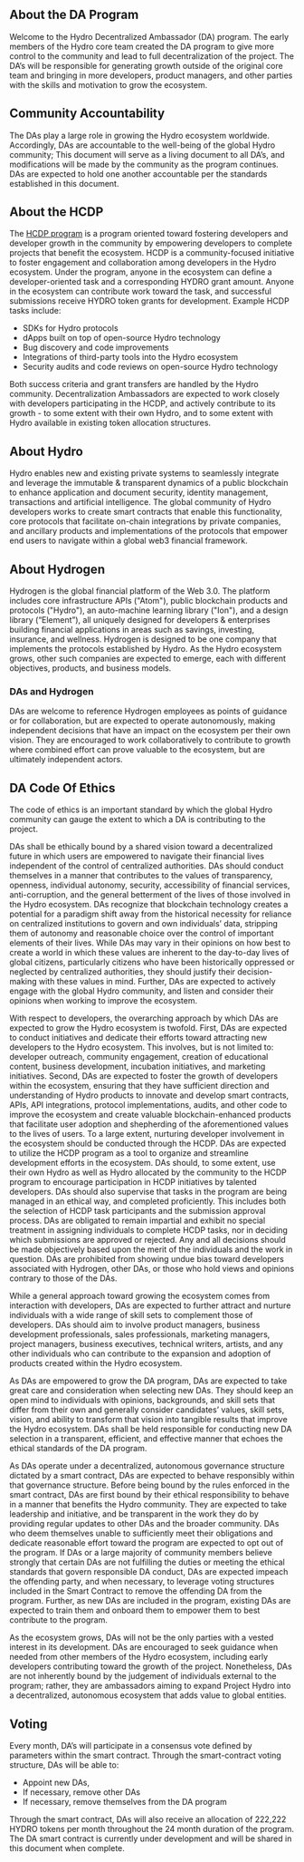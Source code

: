 ## About the DA Program
Welcome to the Hydro Decentralized Ambassador (DA) program. The early members of the Hydro core team created the DA program to give more control to the community and lead to full decentralization of the project. The DA’s will be responsible for generating growth outside of the original core team and bringing in more developers, product managers, and other parties with the skills and motivation to grow the ecosystem.

## Community Accountability
The DAs play a large role in growing the Hydro ecosystem worldwide. Accordingly, DAs are accountable to the well-being of the global Hydro community; This document will serve as a living document to all DA’s, and modifications will be made by the community as the program continues. DAs are expected to hold one another accountable per the standards established in this document.

## About the HCDP
The [HCDP program](https://github.com/hydrogen-dev/hcdp) is a program oriented toward fostering developers and developer growth in the community by empowering developers to complete projects that benefit the ecosystem. HCDP is a community-focused initiative to foster engagement and collaboration among developers in the Hydro ecosystem. Under the program, anyone in the ecosystem can define a developer-oriented task and a corresponding HYDRO grant amount. Anyone in the ecosystem can contribute work toward the task, and successful submissions receive HYDRO token grants for development. Example HCDP tasks include:

* SDKs for Hydro protocols
* dApps built on top of open-source Hydro technology
* Bug discovery and code improvements
* Integrations of third-party tools into the Hydro ecosystem
* Security audits and code reviews on open-source Hydro technology

Both success criteria and grant transfers are handled by the Hydro community. Decentralization Ambassadors are expected to work closely with developers participating in the HCDP, and actively contribute to its growth - to some extent with their own Hydro, and to some extent with Hydro available in existing token allocation structures.

## About Hydro
Hydro enables new and existing private systems to seamlessly integrate and leverage the immutable & transparent dynamics of a public blockchain to enhance application and document security, identity management, transactions and artificial intelligence. The global community of Hydro developers works to create smart contracts that enable this functionality, core protocols that facilitate on-chain integrations by private companies, and ancillary products and implementations of the protocols that empower end users to navigate within a global web3 financial framework.

## About Hydrogen
Hydrogen is the global financial platform of the Web 3.0. The platform includes core infrastructure APIs ("Atom"), public blockchain products and protocols ("Hydro"), an auto-machine learning library ("Ion"), and a design library (“Element”), all uniquely designed for developers & enterprises building financial applications in areas such as savings, investing, insurance, and wellness. Hydrogen is designed to be one company that implements the protocols established by Hydro. As the Hydro ecosystem grows, other such companies are expected to emerge, each with different objectives, products, and business models.

### DAs and Hydrogen
DAs are welcome to reference Hydrogen employees as points of guidance or for collaboration, but are expected to operate autonomously, making independent decisions that have an impact on the ecosystem per their own vision. They are encouraged to work collaboratively to contribute to growth where combined effort can prove valuable to the ecosystem, but are ultimately independent actors.

## DA Code Of Ethics

The code of ethics is an important standard by which the global Hydro community can gauge the extent to which a DA is contributing to the project.

DAs shall be ethically bound by a shared vision toward a decentralized future in which users are empowered to navigate their financial lives independent of the control of centralized authorities. DAs should conduct themselves in a manner that contributes to the values of transparency, openness, individual autonomy, security, accessibility of financial services, anti-corruption, and the general betterment of the lives of those involved in the Hydro ecosystem. DAs recognize that blockchain technology creates a potential for a paradigm shift away from the historical necessity for reliance on centralized institutions to govern and own individuals’ data, stripping them of autonomy and reasonable choice over the control of important elements of their lives. While DAs may vary in their opinions on how best to create a world in which these values are inherent to the day-to-day lives of global citizens, particularly citizens who have been historically oppressed or neglected by centralized authorities, they should justify their decision-making with these values in mind. Further, DAs are expected to actively engage with the global Hydro community, and listen and consider their opinions when working to improve the ecosystem.

With respect to developers, the overarching approach by which DAs are expected to grow the Hydro ecosystem is twofold. First, DAs are expected to conduct initiatives and dedicate their efforts toward attracting new developers to the Hydro ecosystem. This involves, but is not limited to: developer outreach, community engagement, creation of educational content, business development, incubation initiatives, and marketing initiatives. Second, DAs are expected to foster the growth of developers within the ecosystem, ensuring that they have sufficient direction and understanding of Hydro products to innovate and develop smart contracts, APIs, API integrations, protocol implementations, audits, and other code to improve the ecosystem and create valuable blockchain-enhanced products that facilitate user adoption and shepherding of the aforementioned values to the lives of users. To a large extent, nurturing developer involvement in the ecosystem should be conducted through the HCDP. DAs are expected to utilize the HCDP program as a tool to organize and streamline development efforts in the ecosystem. DAs should, to some extent, use their own Hydro as well as Hydro allocated by the community to the HCDP program to encourage participation in HCDP initiatives by talented developers. DAs should also supervise that tasks in the program are being managed in an ethical way, and completed proficiently. This includes both the selection of HCDP task participants and the submission approval process. DAs are obligated to remain impartial and exhibit no special treatment in assigning individuals to complete HCDP tasks, nor in deciding which submissions are approved or rejected. Any and all decisions should be made objectively based upon the merit of the individuals and the work in question. DAs are prohibited from showing undue bias toward developers associated with Hydrogen, other DAs, or those who hold views and opinions contrary to those of the DAs.

While a general approach toward growing the ecosystem comes from interaction with developers, DAs are expected to further attract and nurture individuals with a wide range of skill sets to complement those of developers. DAs should aim to involve product managers, business development professionals, sales professionals, marketing managers, project managers, business executives, technical writers, artists, and any other individuals who can contribute to the expansion and adoption of products created within the Hydro ecosystem.

As DAs are empowered to grow the DA program, DAs are expected to take great care and consideration when selecting new DAs. They should keep an open mind to individuals with opinions, backgrounds, and skill sets that differ from their own and generally consider candidates’ values, skill sets, vision, and ability to transform that vision into tangible results that improve the Hydro ecosystem. DAs shall be held responsible for conducting new DA selection in a transparent, efficient, and effective manner that echoes the ethical standards of the DA program.

As DAs operate under a decentralized, autonomous governance structure dictated by a smart contract, DAs are expected to behave responsibly within that governance structure. Before being bound by the rules enforced in the smart contract, DAs are first bound by their ethical responsibility to behave in a manner that benefits the Hydro community. They are expected to take leadership and initiative, and be transparent in the work they do by providing regular updates to other DAs and the broader community. DAs who deem themselves unable to sufficiently meet their obligations and dedicate reasonable effort toward the program are expected to opt out of the program. If DAs or a large majority of community members believe strongly that certain DAs are not fulfilling the duties or meeting the ethical standards that govern responsible DA conduct, DAs are expected impeach the offending party, and when necessary, to leverage voting structures included in the Smart Contract to remove the offending DA from the program. Further, as new DAs are included in the program, existing DAs are expected to train them and onboard them to empower them to best contribute to the program.

As the ecosystem grows, DAs will not be the only parties with a vested interest in its development. DAs are encouraged to seek guidance when needed from other members of the Hydro ecosystem, including early developers contributing toward the growth of the project. Nonetheless, DAs are not inherently bound by the judgement of individuals external to the program; rather, they are ambassadors aiming to expand Project Hydro into a decentralized, autonomous ecosystem that adds value to global entities.

## Voting
Every month, DA’s will participate in a consensus vote defined by parameters within the smart contract. Through the smart-contract voting structure, DAs will be able to:
* Appoint new DAs,
* If necessary, remove other DAs
* If necessary, remove themselves from the DA program

Through the smart contract, DAs will also receive an allocation of 222,222 HYDRO tokens per month throughout the 24 month duration of the program. The DA smart contract is currently under development and will be shared in this document when complete.

